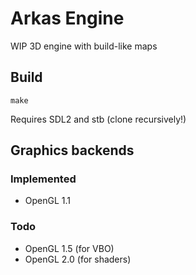 # Arkas Engine
WIP 3D engine with build-like maps

## Build
```
make
```
Requires SDL2 and stb (clone recursively!)

## Graphics backends
### Implemented
- OpenGL 1.1

### Todo
- OpenGL 1.5 (for VBO)
- OpenGL 2.0 (for shaders)
